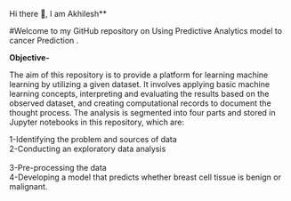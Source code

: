 Hi there 👋, I am Akhilesh** 






#Welcome to my GitHub repository on Using Predictive Analytics model to  cancer Prediction .

**Objective-**

The aim of this repository is to provide a platform for learning machine learning by utilizing a given dataset. It involves applying basic machine learning concepts, interpreting and evaluating the results based on the observed dataset, and creating computational records to document the thought process. The analysis is segmented into four parts and stored in Jupyter notebooks in this repository, which are:

1-Identifying the problem and sources of data<br/>
2-Conducting an exploratory data analysis<br/>  
3-Pre-processing the data<br/> 
4-Developing a model that predicts whether breast cell tissue is benign or malignant. <br/>
